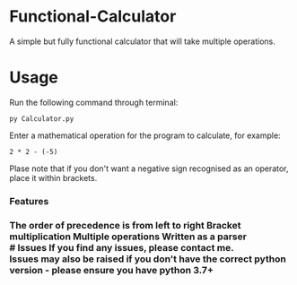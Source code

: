 # Functional-Calculator
A simple but fully functional calculator that will take multiple operations.
<br/>
# Usage
Run the following command through terminal:
<br/>
```
py Calculator.py
```
Enter a mathematical operation for the program to calculate, for example:
<br/>
```
2 * 2 - (-5)
```
Plase note that if you don't want a negative sign recognised as an operator, place it within brackets.
<br/>
<h3>Features<h3>
The order of precedence is from left to right
Bracket multiplication
Multiple operations
Written as a parser
<br/>
# Issues
If you find any issues, please contact me.
<br/>
Issues may also be raised if you don't have the correct python version - please ensure you have python 3.7+
<br/>
